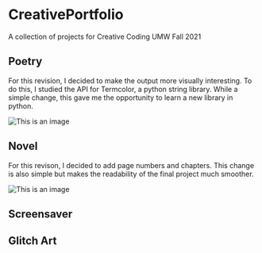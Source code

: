 # CreativePortfolio
A collection of projects for Creative Coding UMW Fall 2021




## Poetry

For this revision, I decided to make the output more visually interesting. To do this, I studied the API for Termcolor, a python string library. While a simple change, this gave me the opportunity to learn a new library in python.

![This is an image](https://i.ibb.co/qjzxkcC/Screen-Shot-2021-11-30-at-1-29-43-PM.png)




## Novel

For this revison, I decided to add page numbers and chapters. This change is also simple but makes the readability of the final project much smoother. 



![This is an image](https://i.ibb.co/dGkwwyg/Screen-Shot-2021-12-10-at-4-27-55-PM.png)


## Screensaver



## Glitch Art
